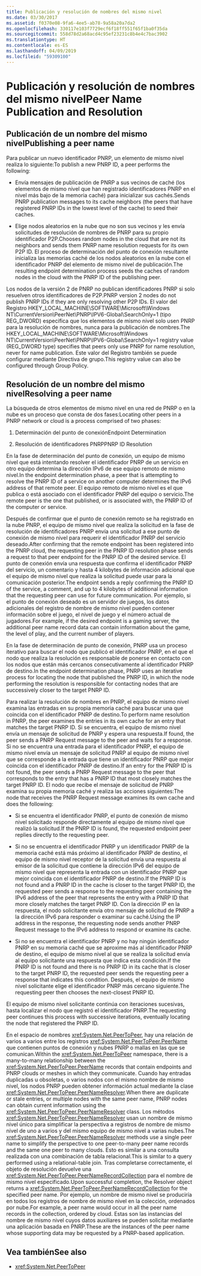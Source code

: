 ```yaml
---
title: Publicación y resolución de nombres del mismo nivel
ms.date: 03/30/2017
ms.assetid: f0370e08-9fa6-4ee5-ab78-9a58a20a7da2
ms.openlocfilehash: 330117e103f7729ecf6f18ff551f65f1ba0f35da
ms.sourcegitcommit: 558d78d2a68acd4c95ef23231c8b4e4c7bac3902
ms.translationtype: HT
ms.contentlocale: es-ES
ms.lasthandoff: 04/09/2019
ms.locfileid: "59309100"
---
```

# <a name="peer-name-publication-and-resolution"></a><span data-ttu-id="aaa1b-102">Publicación y resolución de nombres del mismo nivel</span><span class="sxs-lookup"><span data-stu-id="aaa1b-102">Peer Name Publication and Resolution</span></span>

## <a name="publishing-a-peer-name"></a><span data-ttu-id="aaa1b-103">Publicación de un nombre del mismo nivel</span><span class="sxs-lookup"><span data-stu-id="aaa1b-103">Publishing a peer name</span></span>  

 <span data-ttu-id="aaa1b-104">Para publicar un nuevo identificador PNRP, un elemento de mismo nivel realiza lo siguiente:</span><span class="sxs-lookup"><span data-stu-id="aaa1b-104">To publish a new PNRP ID, a peer performs the following:</span></span>  
  
-   <span data-ttu-id="aaa1b-105">Envía mensajes de publicación de PNRP a sus vecinos de caché (los elementos de mismo nivel que han registrado identificadores PNRP en el nivel más bajo de la memoria caché) para inicializar sus cachés.</span><span class="sxs-lookup"><span data-stu-id="aaa1b-105">Sends PNRP publication messages to its cache neighbors (the peers that have registered PNRP IDs in the lowest level of the cache) to seed their caches.</span></span>  
  
-   <span data-ttu-id="aaa1b-106">Elige nodos aleatorios en la nube que no son sus vecinos y les envía solicitudes de resolución de nombres de PNRP para su propio identificador P2P.</span><span class="sxs-lookup"><span data-stu-id="aaa1b-106">Chooses random nodes in the cloud that are not its neighbors and sends them PNRP name resolution requests for its own P2P ID.</span></span> <span data-ttu-id="aaa1b-107">El proceso de determinación del punto de conexión resultante inicializa las memorias caché de los nodos aleatorios en la nube con el identificador PNRP del elemento de mismo nivel de publicación.</span><span class="sxs-lookup"><span data-stu-id="aaa1b-107">The resulting endpoint determination process seeds the caches of random nodes in the cloud with the PNRP ID of the publishing peer.</span></span>  
  
<span data-ttu-id="aaa1b-108">Los nodos de la versión 2 de PNRP no publican identificadores PNRP si solo resuelven otros identificadores de P2P.</span><span class="sxs-lookup"><span data-stu-id="aaa1b-108">PNRP version 2 nodes do not publish PNRP IDs if they are only resolving other P2P IDs.</span></span> <span data-ttu-id="aaa1b-109">El valor del Registro HKEY_LOCAL_MACHINE\SOFTWARE\Microsoft\Windows NT\CurrentVersion\PeerNet\PNRP\IPV6-Global\SearchOnly=1 (tipo REG_DWORD) especifica que los elementos de mismo nivel solo usen PNRP para la resolución de nombres, nunca para la publicación de nombres.</span><span class="sxs-lookup"><span data-stu-id="aaa1b-109">The HKEY_LOCAL_MACHINE\SOFTWARE\Microsoft\Windows NT\CurrentVersion\PeerNet\PNRP\IPV6-Global\SearchOnly=1 registry value (REG_DWORD type) specifies that peers only use PNRP for name resolution, never for name publication.</span></span> <span data-ttu-id="aaa1b-110">Este valor del Registro también se puede configurar mediante Directiva de grupo.</span><span class="sxs-lookup"><span data-stu-id="aaa1b-110">This registry value can also be configured through Group Policy.</span></span>  
  
## <a name="resolving-a-peer-name"></a><span data-ttu-id="aaa1b-111">Resolución de un nombre del mismo nivel</span><span class="sxs-lookup"><span data-stu-id="aaa1b-111">Resolving a peer name</span></span>

 <span data-ttu-id="aaa1b-112">La búsqueda de otros elementos de mismo nivel en una red de PNRP o en la nube es un proceso que consta de dos fases:</span><span class="sxs-lookup"><span data-stu-id="aaa1b-112">Locating other peers in a PNRP network or cloud is a process comprised of two phases:</span></span>  
  
1. <span data-ttu-id="aaa1b-113">Determinación del punto de conexión</span><span class="sxs-lookup"><span data-stu-id="aaa1b-113">Endpoint Determination</span></span>  
  
2. <span data-ttu-id="aaa1b-114">Resolución de identificadores PNRP</span><span class="sxs-lookup"><span data-stu-id="aaa1b-114">PNRP ID Resolution</span></span>  
  
 <span data-ttu-id="aaa1b-115">En la fase de determinación del punto de conexión, un equipo de mismo nivel que está intentando resolver el identificador PNRP de un servicio en otro equipo determina la dirección IPv6 de ese equipo remoto de mismo nivel.</span><span class="sxs-lookup"><span data-stu-id="aaa1b-115">In the endpoint determination phase, a peer that is attempting to resolve the PNRP ID of a service on another computer determines the IPv6 address of that remote peer.</span></span>  <span data-ttu-id="aaa1b-116">El equipo remoto de mismo nivel es el que publica o está asociado con el identificador PNRP del equipo o servicio.</span><span class="sxs-lookup"><span data-stu-id="aaa1b-116">The remote peer is the one that published, or is associated with, the PNRP ID of the computer or service.</span></span>  
  
 <span data-ttu-id="aaa1b-117">Después de confirmar que el punto de conexión remoto se ha registrado en la nube PNRP, el equipo de mismo nivel que realiza la solicitud en la fase de resolución de identificadores PNRP envía una solicitud a ese punto de conexión de mismo nivel para requerir el identificador PNRP del servicio deseado.</span><span class="sxs-lookup"><span data-stu-id="aaa1b-117">After confirming that the remote endpoint has been registered into the PNRP cloud, the requesting peer in the PNRP ID resolution phase sends a request to that peer endpoint for the PNRP ID of the desired service.</span></span> <span data-ttu-id="aaa1b-118">El punto de conexión envía una respuesta que confirma el identificador PNRP del servicio, un comentario y hasta 4 kilobytes de información adicional que el equipo de mismo nivel que realiza la solicitud puede usar para la comunicación posterior.</span><span class="sxs-lookup"><span data-stu-id="aaa1b-118">The endpoint sends a reply confirming the PNRP ID of the service, a comment, and up to 4 kilobytes of additional information that the requesting peer can use for future communication.</span></span> <span data-ttu-id="aaa1b-119">Por ejemplo, si el punto de conexión deseado es un servidor de juegos, los datos adicionales del registro de nombre de mismo nivel pueden contener información sobre el juego, el nivel de juego y el número actual de jugadores.</span><span class="sxs-lookup"><span data-stu-id="aaa1b-119">For example, if the desired endpoint is a gaming server, the additional peer name record data can contain information about the game, the level of play, and the current number of players.</span></span>  
  
 <span data-ttu-id="aaa1b-120">En la fase de determinación de punto de conexión, PNRP usa un proceso iterativo para buscar el nodo que publicó el identificador PNRP, en el que el nodo que realiza la resolución es responsable de ponerse en contacto con los nodos que están más cercanos consecutivamente al identificador PNRP de destino.</span><span class="sxs-lookup"><span data-stu-id="aaa1b-120">In the endpoint determination phase, PNRP uses an iterative process for locating the node that published the PNRP ID, in which the node performing the resolution is responsible for contacting nodes that are successively closer to the target PNRP ID.</span></span>  
  
 <span data-ttu-id="aaa1b-121">Para realizar la resolución de nombres en PNRP, el equipo de mismo nivel examina las entradas en su propia memoria caché para buscar una que coincida con el identificador PNRP de destino.</span><span class="sxs-lookup"><span data-stu-id="aaa1b-121">To perform name resolution in PNRP, the peer examines the entries in its own cache for an entry that matches the target PNRP ID.</span></span> <span data-ttu-id="aaa1b-122">Si se encuentra, el equipo de mismo nivel envía un mensaje de solicitud de PNRP y espera una respuesta.</span><span class="sxs-lookup"><span data-stu-id="aaa1b-122">If found, the peer sends a PNRP Request message to the peer and waits for a response.</span></span> <span data-ttu-id="aaa1b-123">Si no se encuentra una entrada para el identificador PNRP, el equipo de mismo nivel envía un mensaje de solicitud PNRP al equipo de mismo nivel que se corresponde a la entrada que tiene un identificador PNRP que mejor coincida con el identificador PNRP de destino.</span><span class="sxs-lookup"><span data-stu-id="aaa1b-123">If an entry for the PNRP ID is not found, the peer sends a PNRP Request message to the peer that corresponds to the entry that has a PNRP ID that most closely matches the target PNRP ID.</span></span> <span data-ttu-id="aaa1b-124">El nodo que recibe el mensaje de solicitud de PNRP examina su propia memoria caché y realiza las acciones siguientes:</span><span class="sxs-lookup"><span data-stu-id="aaa1b-124">The node that receives the PNRP Request message examines its own cache and does the following:</span></span>  
  
-   <span data-ttu-id="aaa1b-125">Si se encuentra el identificador PNRP, el punto de conexión de mismo nivel solicitado responde directamente al equipo de mismo nivel que realizó la solicitud.</span><span class="sxs-lookup"><span data-stu-id="aaa1b-125">If the PNRP ID is found, the requested endpoint peer replies directly to the requesting peer.</span></span>  
  
-   <span data-ttu-id="aaa1b-126">Si no se encuentra el identificador PNRP y un identificador PNRP de la memoria caché está más próximo al identificador PNRP de destino, el equipo de mismo nivel receptor de la solicitud envía una respuesta al emisor de la solicitud que contiene la dirección IPv6 del equipo de mismo nivel que representa la entrada con un identificador PNRP que mejor coincida con el identificador PNRP de destino.</span><span class="sxs-lookup"><span data-stu-id="aaa1b-126">If the PNRP ID is not found and a PNRP ID in the cache is closer to the target PNRP ID, the requested peer sends a response to the requesting peer containing the IPv6 address of the peer that represents the entry with a PNRP ID that more closely matches the target PNRP ID.</span></span> <span data-ttu-id="aaa1b-127">Con la dirección IP en la respuesta, el nodo solicitante envía otro mensaje de solicitud de PNRP a la dirección IPv6 para responder o examinar su caché.</span><span class="sxs-lookup"><span data-stu-id="aaa1b-127">Using the IP address in the response, the requesting node sends another PNRP Request message to the IPv6 address to respond or examine its cache.</span></span>  
  
-   <span data-ttu-id="aaa1b-128">Si no se encuentra el identificador PNRP y no hay ningún identificador PNRP en su memoria caché que se aproxime más al identificador PNRP de destino, el equipo de mismo nivel al que se realiza la solicitud envía al equipo solicitante una respuesta que indica esta condición.</span><span class="sxs-lookup"><span data-stu-id="aaa1b-128">If the PNRP ID is not found and there is no PNRP ID in its cache that is closer to the target PNRP ID, the requested peer sends the requesting peer a response that indicates this condition.</span></span> <span data-ttu-id="aaa1b-129">Después, el equipo de mismo nivel solicitante elige el identificador PNRP más cercano siguiente.</span><span class="sxs-lookup"><span data-stu-id="aaa1b-129">The requesting peer then chooses the next-closest PNRP ID.</span></span>  
  
<span data-ttu-id="aaa1b-130">El equipo de mismo nivel solicitante continúa con iteraciones sucesivas, hasta localizar el nodo que registró el identificador PNRP.</span><span class="sxs-lookup"><span data-stu-id="aaa1b-130">The requesting peer continues this process with successive iterations, eventually locating the node that registered the PNRP ID.</span></span>  
  
 <span data-ttu-id="aaa1b-131">En el espacio de nombres <xref:System.Net.PeerToPeer>, hay una relación de varios a varios entre los registros <xref:System.Net.PeerToPeer.PeerName> que contienen puntos de conexión y nubes PNRP o mallas en las que se comunican.</span><span class="sxs-lookup"><span data-stu-id="aaa1b-131">Within the <xref:System.Net.PeerToPeer> namespace, there is a many-to-many relationship between the <xref:System.Net.PeerToPeer.PeerName> records that contain endpoints and PNRP clouds or meshes in which they communicate.</span></span> <span data-ttu-id="aaa1b-132">Cuando hay entradas duplicadas u obsoletas, o varios nodos con el mismo nombre de mismo nivel, los nodos PNRP pueden obtener información actual mediante la clase <xref:System.Net.PeerToPeer.PeerNameResolver>.</span><span class="sxs-lookup"><span data-stu-id="aaa1b-132">When there are duplicate or stale entries, or multiple nodes with the same peer name, PNRP nodes can obtain current information using the <xref:System.Net.PeerToPeer.PeerNameResolver> class.</span></span> <span data-ttu-id="aaa1b-133">Los métodos <xref:System.Net.PeerToPeer.PeerNameResolver> usan un nombre de mismo nivel único para simplificar la perspectiva a registros de nombre de mismo nivel de uno a varios y del mismo equipo de mismo nivel a varias nubes.</span><span class="sxs-lookup"><span data-stu-id="aaa1b-133">The <xref:System.Net.PeerToPeer.PeerNameResolver> methods use a single peer name to simplify the perspective to one peer-to-many peer name records and the same one peer to many clouds.</span></span> <span data-ttu-id="aaa1b-134">Esto es similar a una consulta realizada con una combinación de tabla relacional.</span><span class="sxs-lookup"><span data-stu-id="aaa1b-134">This is similar to a query performed using a relational-table join.</span></span> <span data-ttu-id="aaa1b-135">Tras completarse correctamente, el objeto de resolución devuelve una <xref:System.Net.PeerToPeer.PeerNameRecordCollection> para el nombre de mismo nivel especificado.</span><span class="sxs-lookup"><span data-stu-id="aaa1b-135">Upon successful completion, the Resolver object returns a <xref:System.Net.PeerToPeer.PeerNameRecordCollection> for the specified peer name.</span></span>  <span data-ttu-id="aaa1b-136">Por ejemplo, un nombre de mismo nivel se produciría en todos los registros de nombre de mismo nivel en la colección, ordenados por nube.</span><span class="sxs-lookup"><span data-stu-id="aaa1b-136">For example, a peer name would occur in all the peer name records in the collection, ordered by cloud.</span></span> <span data-ttu-id="aaa1b-137">Estas son las instancias del nombre de mismo nivel cuyos datos auxiliares se pueden solicitar mediante una aplicación basada en PNRP.</span><span class="sxs-lookup"><span data-stu-id="aaa1b-137">These are the instances of the peer name whose supporting data may be requested by a PNRP-based application.</span></span>  
  
## <a name="see-also"></a><span data-ttu-id="aaa1b-138">Vea también</span><span class="sxs-lookup"><span data-stu-id="aaa1b-138">See also</span></span>

- <xref:System.Net.PeerToPeer>
